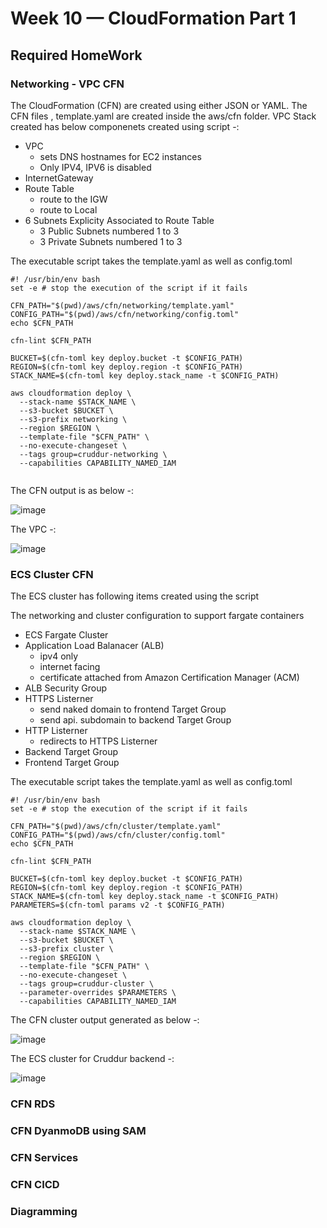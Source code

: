 # Week 10 — CloudFormation Part 1

## Required HomeWork

### Networking - VPC CFN 

The  CloudFormation (CFN) are created using  either JSON or YAML. The CFN files , template.yaml are created  inside the aws/cfn folder.
VPC Stack created has below componenets created using script -:

  - VPC
    - sets DNS hostnames for EC2 instances
    - Only IPV4, IPV6 is disabled
  - InternetGateway
  - Route Table
    - route to the IGW
    - route to Local
  - 6 Subnets Explicity Associated to Route Table
    - 3 Public Subnets numbered 1 to 3
    - 3 Private Subnets numbered 1 to 3

The executable script takes the template.yaml as well as config.toml 

```
#! /usr/bin/env bash
set -e # stop the execution of the script if it fails

CFN_PATH="$(pwd)/aws/cfn/networking/template.yaml"
CONFIG_PATH="$(pwd)/aws/cfn/networking/config.toml"
echo $CFN_PATH

cfn-lint $CFN_PATH

BUCKET=$(cfn-toml key deploy.bucket -t $CONFIG_PATH)
REGION=$(cfn-toml key deploy.region -t $CONFIG_PATH)
STACK_NAME=$(cfn-toml key deploy.stack_name -t $CONFIG_PATH)

aws cloudformation deploy \
  --stack-name $STACK_NAME \
  --s3-bucket $BUCKET \
  --s3-prefix networking \
  --region $REGION \
  --template-file "$CFN_PATH" \
  --no-execute-changeset \
  --tags group=cruddur-networking \
  --capabilities CAPABILITY_NAMED_IAM


```

The CFN output is as below -:

![image](https://github.com/amitnike/aws-bootcamp-cruddur-2023/assets/18515029/d9041204-00d6-4f9d-83b5-6691475de2e5)


The VPC -:

![image](https://github.com/amitnike/aws-bootcamp-cruddur-2023/assets/18515029/97def2a9-8c5a-4091-b67c-d94a45b793be)



### ECS Cluster CFN

The ECS cluster has following items created using the script

  The networking and cluster configuration to support fargate containers
  - ECS Fargate Cluster
  - Application Load Balanacer (ALB)
    - ipv4 only
    - internet facing
    - certificate attached from Amazon Certification Manager (ACM)
  - ALB Security Group
  - HTTPS Listerner
    - send naked domain to frontend Target Group
    - send api. subdomain to backend Target Group
  - HTTP Listerner
    - redirects to HTTPS Listerner
  - Backend Target Group
  - Frontend Target Group

The executable script takes the template.yaml as well as config.toml 

```
#! /usr/bin/env bash
set -e # stop the execution of the script if it fails

CFN_PATH="$(pwd)/aws/cfn/cluster/template.yaml"
CONFIG_PATH="$(pwd)/aws/cfn/cluster/config.toml"
echo $CFN_PATH

cfn-lint $CFN_PATH

BUCKET=$(cfn-toml key deploy.bucket -t $CONFIG_PATH)
REGION=$(cfn-toml key deploy.region -t $CONFIG_PATH)
STACK_NAME=$(cfn-toml key deploy.stack_name -t $CONFIG_PATH)
PARAMETERS=$(cfn-toml params v2 -t $CONFIG_PATH)

aws cloudformation deploy \
  --stack-name $STACK_NAME \
  --s3-bucket $BUCKET \
  --s3-prefix cluster \
  --region $REGION \
  --template-file "$CFN_PATH" \
  --no-execute-changeset \
  --tags group=cruddur-cluster \
  --parameter-overrides $PARAMETERS \
  --capabilities CAPABILITY_NAMED_IAM

```
The CFN cluster output generated as below -:

![image](https://github.com/amitnike/aws-bootcamp-cruddur-2023/assets/18515029/63184fbc-140c-4e01-8340-5247ff49b984)

The ECS cluster for Cruddur backend -:

![image](https://github.com/amitnike/aws-bootcamp-cruddur-2023/assets/18515029/96d4c3c1-a444-486c-adf3-b615c7a81d12)


### CFN RDS
### CFN DyanmoDB using SAM
### CFN Services 
### CFN CICD
### Diagramming



